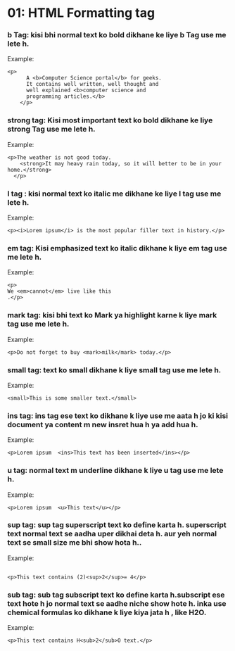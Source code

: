 # 01: HTML Formatting tag


### b Tag: kisi bhi  normal text ko bold dikhane ke liye  b Tag use me lete h.
Example: 
```
<p>
      A <b>Computer Science portal</b> for geeks.
      It contains well written, well thought and
      well explained <b>computer science and
      programming articles.</b>
    </p>
```
### strong tag: Kisi  most important  text ko bold dikhane ke liye strong Tag use me lete h.
Example: 
```
<p>The weather is not good today.  
    <strong>It may heavy rain today, so it will better to be in your home.</strong>  
  </p>  
```
### I tag :   kisi normal text ko italic me dikhane ke liye I tag use me lete h.
Example:
```
<p><i>Lorem ipsum</i> is the most popular filler text in history.</p>  
```

### em tag:  Kisi emphasized text ko italic dikhane k liye em tag use me lete h. 
Example:
```
<p>
We <em>cannot</em> live like this
.</p>
```

### mark tag:  kisi bhi text ko Mark ya highlight karne k liye mark tag use me lete h.
Example: 
```
<p>Do not forget to buy <mark>milk</mark> today.</p>
```
### small tag: text ko small dikhane k liye small tag use me lete h.
Example: 
```
<small>This is some smaller text.</small>
```

### ins tag: ins tag ese text ko dikhane k liye use me aata h jo ki kisi document ya content m new insret hua h ya  add hua h.
Example:
```
<p>Lorem ipsum  <ins>This text has been inserted</ins></p>
```

### u tag: normal text m underline dikhane k liye u tag use me lete h.
Example:
```
<p>Lorem ipsum  <u>This text</u></p>
```

### sup tag: sup tag superscript text ko define karta h. superscript text normal text se aadha uper dikhai deta h. aur yeh normal text se small size me bhi show hota h..
Example:
```

<p>This text contains (2)<sup>2</sup>= 4</p>
```
### sub tag: sub tag subscript text ko define karta h.subscript ese text hote h jo normal text se aadhe niche show hote h. inka use chemical formulas ko dikhane k liye kiya jata h , like H2O.
Example:
```
<p>This text contains H<sub>2</sub>O text.</p>
```
